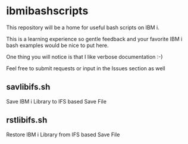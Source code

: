 # ibmibashscripts
This repository will be a home for useful bash scripts on IBM i.

This is a learning experience so gentle feedback and your favorite IBM i bash examples would be nice to put here.

One thing you will notice is that I like verbose documentation :-)

Feel free to submit requests or input in the Issues section as well

## savlibifs.sh
Save IBM i Library to IFS based Save File

## rstlibifs.sh
Restore IBM i Library from IFS based Save File
